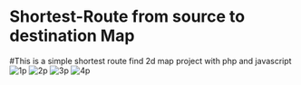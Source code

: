 # Shortest-Route from source to destination Map
#This is a simple shortest route find 2d map project with php and javascript 
![1p](https://user-images.githubusercontent.com/62655613/138608086-5e3b3e3e-4d6a-401e-9904-21e6fb3daa2c.png)
![2p](https://user-images.githubusercontent.com/62655613/138608124-b5db2845-543e-4612-aadf-681f5bb105a6.png)
![3p](https://user-images.githubusercontent.com/62655613/138608157-3e026bc1-9dcc-4be5-ab66-16fed6b6dba8.png)
![4p](https://user-images.githubusercontent.com/62655613/138608213-3d46a4ed-5ff7-496f-bebb-0213278d3b8a.png)
